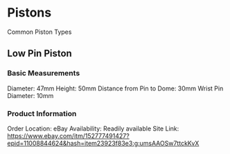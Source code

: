 # Pistons
Common Piston Types
## Low Pin Piston

### Basic Measurements
Diameter: 47mm
Height: 50mm
Distance from Pin to Dome: 30mm
Wrist Pin Diameter: 10mm
### Product Information
Order Location: eBay
Availability: Readily available
Site Link: https://www.ebay.com/itm/152777491427?epid=11008844624&hash=item23923f83e3:g:umsAAOSw7ttckKvX
